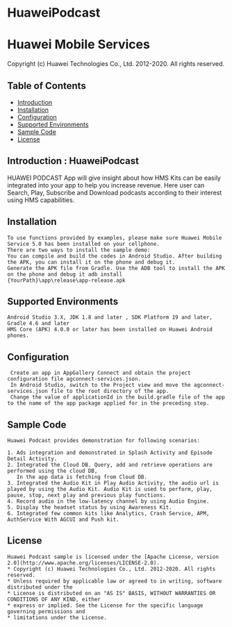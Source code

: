 # HuaweiPodcast
# Huawei Mobile Services
Copyright (c) Huawei Technologies Co., Ltd. 2012-2020. All rights reserved.

## Table of Contents

 * [Introduction](#introduction)
 * [Installation](#installation)
 * [Configuration ](#configuration)
 * [Supported Environments](#supported-environments)
 * [Sample Code](#sample-code)
 * [License](#license)

## Introduction : HuaweiPodcast
HUAWEI PODCAST App will give insight about how HMS Kits can be easily integrated into your app to help you increase revenue. Here user can Search, Play, Subscribe and Download podcasts according to their interest using HMS capabilities.

## Installation
    To use functions provided by examples, please make sure Huawei Mobile Service 5.0 has been installed on your cellphone.
    There are two ways to install the sample demo:
    You can compile and build the codes in Android Studio. After building the APK, you can install it on the phone and debug it.
    Generate the APK file from Gradle. Use the ADB tool to install the APK on the phone and debug it adb install
    {YourPath}\app\release\app-release.apk

## Supported Environments
    Android Studio 3.X, JDK 1.8 and later , SDK Platform 19 and later, Gradle 4.6 and later
    HMS Core (APK) 4.0.0 or later has been installed on Huawei Android phones.

## Configuration
     Create an app in AppGallery Connect and obtain the project configuration file agconnect-services.json.
     In Android Studio, switch to the Project view and move the agconnect-services.json file to the root directory of the app.
     Change the value of applicationId in the build.gradle file of the app to the name of the app package applied for in the preceding step.

## Sample Code
    Huawei Podcast provides demonstration for following scenarios:

    1. Ads integration and demonstrated in Splash Activity and Episode Detail Activity.
    2. Integrated the Cloud DB. Query, add and retrieve operations are performed using the cloud DB,
       In the app data is fetching from Cloud DB.
    3. Integrated the Audio Kit in Play Audio Activity, the audio url is played by using the Audio Kit. Audio Kit is used to perform, play, pause, stop, next play and previous play functions.
    4. Record audio in the low-latency channel by using Audio Engine.
    5. Display the headset status by using Awareness Kit.
    6. Integrated few common kits like Analytics, Crash Service, APM, AuthService With AGCUI and Push kit.


## License
    Huawei Podcast sample is licensed under the [Apache License, version 2.0](http://www.apache.org/licenses/LICENSE-2.0).
    * Copyright (c) Huawei Technologies Co., Ltd. 2012-2020. All rights reserved.
    * Unless required by applicable law or agreed to in writing, software distributed under the
    * License is distributed on an "AS IS" BASIS, WITHOUT WARRANTIES OR CONDITIONS OF ANY KIND, either
    * express or implied. See the License for the specific language governing permissions and
    * limitations under the License.


